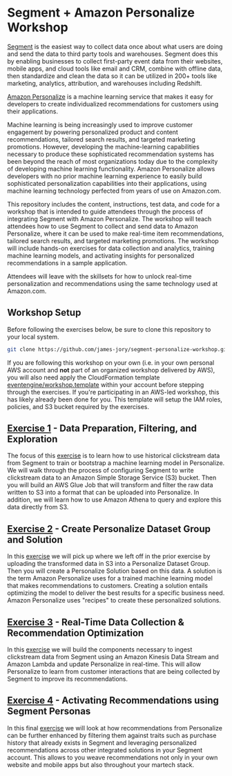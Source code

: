 # Segment + Amazon Personalize Workshop

[Segment](http://segment.com) is the easiest way to collect data once about what users are doing and send the data to third party tools and warehouses. Segment does this by enabling businesses to collect first-party event data from their websites, mobile apps, and cloud tools like email and CRM, combine with offline data, then standardize and clean the data so it can be utilized in 200+ tools like marketing, analytics, attribution, and warehouses including Redshift.

[Amazon Personalize](https://aws.amazon.com/personalize/) is a machine learning service that makes it easy for developers to create individualized recommendations for customers using their applications.

Machine learning is being increasingly used to improve customer engagement by powering personalized product and content recommendations, tailored search results, and targeted marketing promotions. However, developing the machine-learning capabilities necessary to produce these sophisticated recommendation systems has been beyond the reach of most organizations today due to the complexity of developing machine learning functionality. Amazon Personalize allows developers with no prior machine learning experience to easily build sophisticated personalization capabilities into their applications, using machine learning technology perfected from years of use on Amazon.com.

This repository includes the content, instructions, test data, and code for a workshop that is intended to guide attendees through the process of integrating Segment with Amazon Personalize. The workshop will teach attendees how to use Segment to collect and send data to Amazon Personalize, where it can be used to make real-time item recommendations, tailored search results, and targeted marketing promotions. The workshop will include hands-on exercises for data collection and analytics, training machine learning models, and activating insights for personalized recommendations in a sample application.

Attendees will leave with the skillsets for how to unlock real-time personalization and recommendations using the same technology used at Amazon.com.

## Workshop Setup

Before following the exercises below, be sure to clone this repository to your local system.

```bash
git clone https://github.com/james-jory/segment-personalize-workshop.git
```

If you are following this workshop on your own (i.e. in your own personal AWS account and **not** part of an organized workshop delivered by AWS), you will also need apply the CloudFormation template [eventengine/workshop.template](eventengine/workshop.template) within your account before stepping through the exercises. If you're participating in an AWS-led workshop, this has likely already been done for you. This template will setup the IAM roles, policies, and S3 bucket required by the exercises.

## [Exercise 1](exercise1/) - Data Preparation, Filtering, and Exploration

The focus of this [exercise](exercise1/) is to learn how to use historical clickstream data from Segment to train or bootstrap a machine learning model in Personalize. We will walk through the process of configuring Segment to write clickstream data to an Amazon Simple Storage Service (S3) bucket. Then you will build an AWS Glue Job that will transform and filter the raw data written to S3 into a format that can be uploaded into Personalize. In addition, we will learn how to use Amazon Athena to query and explore this data directly from S3.

## [Exercise 2](exercise2/) - Create Personalize Dataset Group and Solution

In this [exercise](exercise2/) we will pick up where we left off in the prior exercise by uploading the transformed data in S3 into a Personalize Dataset Group. Then you will create a Personalize Solution based on this data. A solution is the term Amazon Personalize uses for a trained machine learning model that makes recommendations to customers. Creating a solution entails optimizing the model to deliver the best results for a specific business need. Amazon Personalize uses "recipes" to create these personalized solutions.

## [Exercise 3](exercise3/) - Real-Time Data Collection & Recommendation Optimization

In this [exercise](exercise3/) we will build the components necessary to ingest clickstream data from Segment using an Amazon Kinesis Data Stream and Amazon Lambda and update Personalize in real-time. This will allow Personalize to learn from customer interactions that are being collected by Segment to improve its recommendations. 

## [Exercise 4](exercise4/) - Activating Recommendations using Segment Personas

In this final [exercise](exercise4/) we will look at how recommendations from Personalize can be further enhanced by filtering them against traits such as purchase history that already exists in Segment and leveraging personalized recommendations across other integrated solutions in your Segment account. This allows to you weave recommendations not only in your own website and mobile apps but also throughout your martech stack.